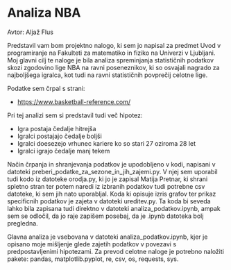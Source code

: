 # Analiza NBA

Avtor: Aljaž Flus

Predstavil vam bom projektno nalogo, ki sem jo napisal za predmet Uvod v programiranje na Fakulteti za matematiko in fiziko na Univerzi v Ljubljani. Moj glavni cilj te naloge je bila analiza spreminjanja statističnih podatkov skozi zgodovino lige NBA na ravni poseneznikov, ki so osvajali nagrado za najboljšega igralca, kot tudi na ravni statističnih povprečij celotne lige.

Podatke sem črpal s strani:

- https://www.basketball-reference.com/

Pri tej analizi sem si predstavil tudi več hipotez:
- Igra postaja čedalje hitrejša
- Igralci postajajo čedalje boljši
- Igralci doesezejo vrhunec kariere ko so stari 27 oziroma 28 let
- Igralci igrajo čedalje manj tekem

Način črpanja in shranjevanja podatkov je upodobljeno v kodi, napisani v datoteki preberi_podatke_za_sezone_in_jih_zajemi.py. V njej sem uporabil tudi kodo iz datoteke orodja.py, ki jo je zapisal Matija Pretnar, ki shrani spletno stran ter potem naredi iz izbranih podatkov tudi potrebne csv datoteke, ki sem jih nato uporabljal. Koda ki opisuje izris grafov ter prikaz specificnih podatkov je zajeta v datoteki ureditev.py. Ta koda bi seveda lahko bila zapisana tudi direktno v datoteki analiza_podatkov.ipynb, ampak sem se odločil, da jo raje zapišem posebaj, da je .ipynb datoteka bolj pregledna.

Glavna analiza je vsebovana v datoteki analiza_podatkov.ipynb, kjer je opisano moje mišljenje glede zajetih podatkov v povezavi s predpostavljenimi hipotezami. Za prevod celotne naloge je potrebno naložiti pakete: pandas, matplotlib.pyplot, re, csv, os, requests, sys.